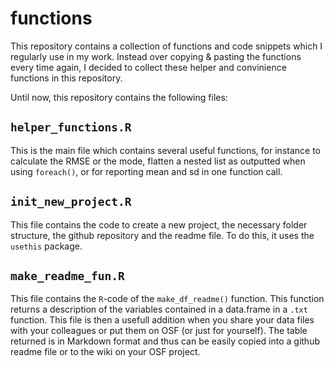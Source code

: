 # functions

<!-- badges: start -->
<!-- badges: end -->

This repository contains a collection of functions and code snippets which I regularly use in my work. Instead over copying & pasting the functions every time again, I decided to collect these helper and convinience functions in this repository. 


Until now, this repository contains the following files:


## `helper_functions.R`

This is the main file which contains several useful functions, for instance to calculate the RMSE or the mode, flatten a nested list as outputted when using `foreach()`, or for reporting mean and sd in one function call. 

## `init_new_project.R` 

This file contains the code to create a new project, the necessary folder structure, the github repository and the readme file. To do this, it uses the `usethis` package.

## `make_readme_fun.R`

This file contains the `R`-code of the `make_df_readme()` function. This function returns a description of the variables contained in a data.frame in a `.txt` function. This file is then a usefull addition when you share your data files with your colleagues or put them on OSF (or just for yourself). The table returned is in Markdown format and thus can be easily copied into a github readme file or to the wiki on your OSF project.
